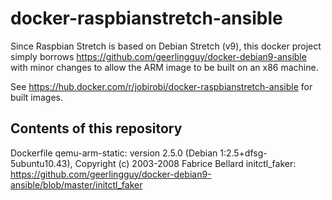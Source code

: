 # docker-raspbianstretch-ansible

Since Raspbian Stretch is based on Debian Stretch (v9), this docker project simply borrows https://github.com/geerlingguy/docker-debian9-ansible with minor changes to allow the ARM image to be built on an x86 machine.

See https://hub.docker.com/r/jobirobi/docker-raspbianstretch-ansible for built images.

## Contents of this repository

Dockerfile
qemu-arm-static: version 2.5.0 (Debian 1:2.5+dfsg-5ubuntu10.43), Copyright (c) 2003-2008 Fabrice Bellard
initctl_faker: https://github.com/geerlingguy/docker-debian9-ansible/blob/master/initctl_faker
